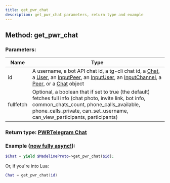 ```yaml
---
title: get_pwr_chat
description: get_pwr_chat parameters, return type and example
---
```

## Method: get_pwr_chat  


### Parameters:

| Name     |    Type       |
|----------|---------------|
|id| A username, a bot API chat id, a tg-cli chat id, a [Chat](API_docs/types/Chat.md), a [User](API_docs/types/User.md), an [InputPeer](API_docs/types/InputPeer.md), an [InputUser](API_docs/types/InputUser.md), an [InputChannel](API_docs/types/InputChannel.md), a [Peer](API_docs/types/Peer.md), or a [Chat](API_docs/types/Chat.md) object|
|fullfetch| Optional, a boolean that if set to true (the default) fetches full info (chat photo, invite link, bot info, common_chats_count, phone_calls_available, phone_calls_private, can_set_username, can_view_participants, participants)|

### Return type: [PWRTelegram Chat](Chat.md)

### Example ([now fully async!](https://docs.madelineproto.xyz/docs/ASYNC.html)):


```php
$Chat = yield $MadelineProto->get_pwr_chat($id);
```

Or, if you're into Lua:

```lua
Chat = get_pwr_chat(id)
```

